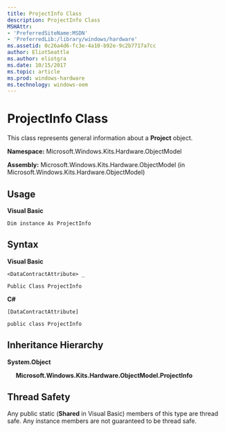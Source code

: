 ```yaml
---
title: ProjectInfo Class
description: ProjectInfo Class
MSHAttr:
- 'PreferredSiteName:MSDN'
- 'PreferredLib:/library/windows/hardware'
ms.assetid: 0c26a4d6-fc3e-4a10-b92e-9c2b7717a7cc
author: EliotSeattle
ms.author: eliotgra
ms.date: 10/15/2017
ms.topic: article
ms.prod: windows-hardware
ms.technology: windows-oem
---
```


# ProjectInfo Class


This class represents general information about a **Project** object.

**Namespace:** Microsoft.Windows.Kits.Hardware.ObjectModel

**Assembly:** Microsoft.Windows.Kits.Hardware.ObjectModel (in Microsoft.Windows.Kits.Hardware.ObjectModel)

## <span id="Usage"></span><span id="usage"></span><span id="USAGE"></span>Usage


**Visual Basic**

`Dim instance As ProjectInfo`

## <span id="Syntax"></span><span id="syntax"></span><span id="SYNTAX"></span>Syntax


**Visual Basic**

`<DataContractAttribute> _`

`Public Class ProjectInfo`

**C#**

`[DataContractAttribute]`

`public class ProjectInfo`

## <span id="Inheritance_Hierarchy"></span><span id="inheritance_hierarchy"></span><span id="INHERITANCE_HIERARCHY"></span>Inheritance Hierarchy


**System.Object**

     **Microsoft.Windows.Kits.Hardware.ObjectModel.ProjectInfo**

## <span id="Thread_Safety"></span><span id="thread_safety"></span><span id="THREAD_SAFETY"></span>Thread Safety


Any public static (**Shared** in Visual Basic) members of this type are thread safe. Any instance members are not guaranteed to be thread safe.

 

 






